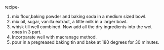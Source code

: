 recipe-
1) mix flour,baking powder and baking soda in a medium sized bowl.
2) mix oil, sugar, vanilla extract, a little milk in a larger bowl.
3) whisk till well combined. Now add all the dry ingredients into the wet ones in 3 part.
4) Incorparate well with macranage method.
5) pour in a pregreased baking tin and bake at 180 degrees for 30 minutes.